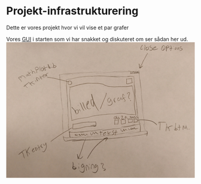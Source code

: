 # Projekt-infrastrukturering

Dette er vores projekt hvor vi vil vise et par grafer

Vores [GUI](GUI.PNG) i starten som vi har snakket og diskuteret om ser sådan her ud.
![GUI](GUI.PNG)

